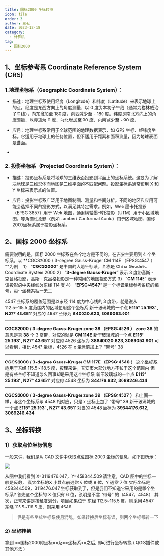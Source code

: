 ```yaml
---
title: 国标2000 坐标转换
icon: file
order: 3
author: 三七
date: 2023-12-18
category:
  - 计算机
tag:
  - 国标2000
---
```


<!-- more --> 
## 1、坐标参考系 Coordinate Reference System (CRS)

### 1.地理坐标系（Geographic Coordinate System）：

  - 描述：地理坐标系使用经度（Longitude）和纬度（Latitude）来表示地球上的点。经度是东西方向上的角度测量，以 0 度为本初子午线（通常为格林威治子午线），向东增加至 180 度，向西减少至 - 180 度。纬度是南北方向上的角度测量，以赤道为 0 度，向北增加至 90 度，向南减少至 - 90 度。

  - 应用：地理坐标系常用于全球范围的地理数据表示，如 GPS 坐标、经纬度坐标。它适用于地球上的任何位置，但不适用于距离和面积测量，因为地球表面是曲面。
  - 
### 2. 投影坐标系（Projected Coordinate System）：

  - 描述：投影坐标系是将地球的三维表面投影到平面上的坐标系统。这是为了解决地球是三维球体而地图是二维平面的不匹配问题。投影坐标系通常使用 X 和 Y 坐标来表示点的位置。

  - 应用：投影坐标系广泛用于地图制图、测量和空间分析。不同的地区和应用可能会选择不同的投影方式，以满足其特定需求。例如，Web 墨卡托投影（EPSG 3857）用于 Web 地图，通用横轴墨卡托投影（UTM）用于小区域地图，等角圆柱投影（例如 Lambert Conformal Conic）用于区域地图。国标 2000坐标系属于投影坐标系。

## 2、国标 2000 坐标系

需要说明的是，国标 2000 坐标系在各个地方是不同的，在吉安主要用到 4 个坐标系，以
**CGCS2000 / 3-degree Gauss-Kruger CM 114E （EPSG:4547 ）**为例：
1） “**CGCS2000**” 是中国的大地坐标系，全称是 China Geodetic Coordinate System 2000
2） “**3-degree Gauss-Kruger**” 表示 3 度带高斯 - 克吕格投影，高斯 - 克吕格投影是一种常用的地图投影方式
3） “**CM 114E**” 表示该投影的中央经线为东经 114 度
4） “**EPSG:4547**” 是一个标识坐标参考系统的编号，每个坐标系独一无二

4547 坐标系的覆盖范围是以东经 114 度为中心线的 3 度带，就是说从 112.5~115.5 度范围内的区域使用这个坐标系
新干玻璃城的一个点 **E115° 25.193′ , N27° 43.651′**
对应的 4547 坐标为 **640020.623, 3069053.901**

---

**CGCS2000 / 3-degree Gauss-Kruger zone 38 （EPSG:4526 ）**
**zone 38** 的意思是第 **38** 个 3 度带，对应的就是 **CM 114E**
新干玻璃城的一个点 **E115° 25.193′ , N27° 43.651′**
对应的 4526 坐标为 **38640020.623, 3069053.901**
可以看到，相比 4547 坐标，4526 在 x 坐标前加上了 “带号” 38

---

**CGCS2000 / 3-degree Gauss-Kruger CM 117E （EPSG:4548 ）**
这个坐标系适用于东经 115.5~118.5 度，按理来讲，吉安市大部分地方不位于这个范围内
但是有些坐标不知道怎么回事却是采用这个坐标系
新干玻璃城的一个点 **E115° 25.193′ , N27° 43.651′**
对应的 4548 坐标为 **344176.632, 3069246.434**

---

**CGCS2000 / 3-degree Gauss-Kruger zone 39 （EPSG:4527 ）**
和上面一样，与这个坐标系与 4548 相对应，只是 x 坐标上加了 “带号” 39
新干玻璃城的一个点 **E115° 25.193′ , N27° 43.651′**
对应的 4548 坐标为 **39344176.632, 3069246.434**

## 3、坐标转换

### 1）获取点位坐标信息

一般来讲，我们是从 CAD 文件中获取点位国标 2000 坐标的信息，如下图所示：

![](https://i.730307.xyz/202407201403653.avif)

从图中我们看到 X=3119476.047，Y=458344.509
请注意，CAD 图中的坐标一般是反的，
真实坐标的X 小数点前通常 6 位或 8 位，Y 通常 7 位
实际坐标是 458344.509，3119476.047
坐标获取到了，但是我们不知道它采用的是哪个坐标系?
首先这个坐标的 X 值只有 6 位，说明是不含 “带号” 的（4547，4548）
其次，正常来讲是按经度划分，项目如果位于
东经 112.5~115.5 度，则采用 4547
东经 115.5~118.5 度，则采用 4548

> 但是有些坐标坐标系使用混乱，如果转换后坐标有误，则两个坐标都转一下

### 2) 坐标转换

拿到 ==国标2000的坐标==及==坐标系==之后, 即可进行坐标转换 ( QGIS插件或其他方法 )
